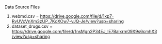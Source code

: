 Data Source Files
1. webmd.csv = https://drive.google.com/file/d/1xp7-RvUVcVnXm3zUP_7KoXOw7-vJQ-Je/view?usp=sharing
2. dataset_drugs.csv = https://drive.google.com/file/d/1nsMgn2P34EJ_lE7Balxrm09X9s6cmhX3/view?usp=sharing
